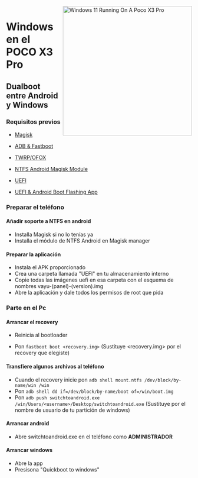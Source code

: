 <img align="right" src="https://github.com/woa-vayu/src_vayu_windows/blob/main/2Poco X3 Pro Windows.png" width="350" alt="Windows 11 Running On A Poco X3 Pro">


# Windows en el POCO X3 Pro

## Dualboot entre Android y Windows

### Requisitos previos

- [Magisk](https://github.com/topjohnwu/Magisk/releases/latest)

- [ADB & Fastboot](https://developer.android.com/studio/releases/platform-tools)

- [TWRP/OFOX](../../../../releases/Recoveries)

- [NTFS Android Magisk Module](../../../../releases/ntfsdroid)

- [UEFI](https://github.com/woa-vayu/edk2-msm/releases/latest)

- [UEFI & Android Boot Flashing App](../../../../releases/dualboot)

### Preparar el teléfono

#### Añadir soporte a NTFS en android

- Installa Magisk si no lo tenías ya
- Installa el módulo de NTFS Android en Magisk manager

#### Preparar la aplicación

- Instala el APK proporcionado
- Crea una carpeta llamada "UEFI" en tu almacenamiento interno
- Copie todas las imágenes uefi en esa carpeta con el esquema de nombres vayu-(panel)-(version).img
- Abre la aplicación y dale todos los permisos de root que pida

### Parte en el Pc

#### Arrancar el recovery

- Reinicia al bootloader

- Pon ```fastboot boot <recovery.img>``` (Sustituye <recovery.img> por el recovery que elegiste)

#### Transfiere algunos archivos al teléfono

- Cuando el recovery inicie pon ```adb shell mount.ntfs /dev/block/by-name/win /win```
- Pon ```adb shell dd if=/dev/block/by-name/boot of=/win/boot.img```
- Pon ```adb push switchtoandroid.exe /win/Users/<username>/Desktop/switchtoandroid.exe``` (Sustituye <username> por el nombre de usuario de tu partición de windows)
  
#### Arrancar android
  
  - Abre switchtoandroid.exe en el teléfono como **ADMINISTRADOR**

#### Arrancar windows
  
  - Abre la app
  - Presisona "Quickboot to windows"
